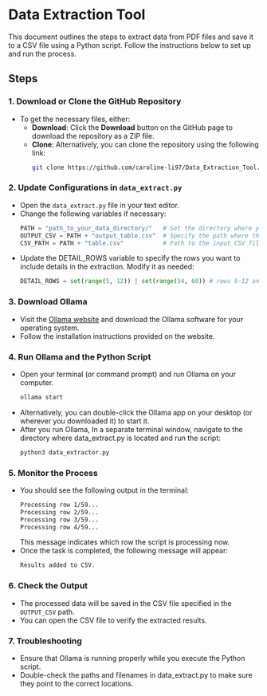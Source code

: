 # Data Extraction Tool

This document outlines the steps to extract data from PDF files and save it to a CSV file using a Python script. Follow the instructions below to set up and run the process.

## Steps

### 1. Download or Clone the GitHub Repository
- To get the necessary files, either:
  - **Download**: Click the **Download** button on the GitHub page to download the repository as a ZIP file.
  - **Clone**: Alternatively, you can clone the repository using the following link:
    ```bash
    git clone https://github.com/caroline-li97/Data_Extraction_Tool.git
    ```

### 2. Update Configurations in `data_extract.py`
- Open the `data_extract.py` file in your text editor.
- Change the following variables if necessary:
  ```python
  PATH = "path_to_your_data_directory/"   # Set the directory where your data is located
  OUTPUT_CSV = PATH + "output_table.csv"  # Specify the path where the output CSV file will be saved
  CSV_PATH = PATH + "table.csv"           # Path to the input CSV file
  ```
- Update the DETAIL_ROWS variable to specify the rows you want to include details in the extraction. Modify it as needed:
  ```python
  DETAIL_ROWS = set(range(5, 12)) | set(range(54, 60)) # rows 6-12 and 55-60
  ```

### 3. Download Ollama
- Visit the [Ollama website](https://ollama.com/) and download the Ollama software for your operating system.
- Follow the installation instructions provided on the website.

### 4. Run Ollama and the Python Script
- Open your terminal (or command prompt) and run Ollama on your computer.
  ```bash
  ollama start
  ```
- Alternatively, you can double-click the Ollama app on your desktop (or wherever you downloaded it) to start it.
- After you run Ollama, In a separate terminal window, navigate to the directory where data_extract.py is located and run the script:
  ```bash
  python3 data_extractor.py
  ```

### 5. Monitor the Process
- You should see the following output in the terminal:
  ```bash
  Processing row 1/59...
  Processing row 2/59...
  Processing row 3/59...
  Processing row 4/59...
  ```
  This message indicates which row the script is processing now.
- Once the task is completed, the following message will appear:
  ```bash
  Results added to CSV.
  ```

### 6. Check the Output
- The processed data will be saved in the CSV file specified in the ```OUTPUT_CSV``` path.
- You can open the CSV file to verify the extracted results.

### 7. Troubleshooting
- Ensure that Ollama is running properly while you execute the Python script.
- Double-check the paths and filenames in data_extract.py to make sure they point to the correct locations.
